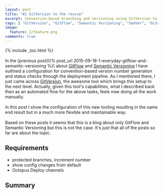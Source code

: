 ```yaml
---
layout: post
title: "#2 GitVersion to the rescue"
excerpt: Convention-based branching and versioning using GitVersion to implement GitFlow and Semantic Versioning.
tags: [ "GitVersion", "GitFlow", "Semantic Versioning", "SemVer", "Octopus Deploy", "Octopus" ]
image:
  feature: 2/feature.png
comments: true
---
```


{% include _toc.html %}  
<br/>
In the [previous post]({% post_url 2015-09-18-1-everyday-gitflow-and-semantic-versioning %}) about [GitFlow][GitFlow] and [Semantic Versioning][SemVer] I have outlined a configuration for convention-based version number generation and status checks through the deployment pipeline. As I mentioned there, I just came across [GitVersion][GitVersion], the awesome tool which brings this setup to the next level. Actually, given this tool's capabilities, what I described back then as an automated flow for the above tasks, feels now doing all the work manually.  
<br/>
In this post I show the configuration of this new tooling resulting in the same end result but in a much more flexible and maintainable way.  
<br/>
Based on these posts it seems that this is a blog about only GitFlow and Semantic Versioning but this is not the case. It's just that all of the posts so far are about the topic.

## Requirements

* protected branches, increment number
* show config changes from default
* Octopus Deploy channels

## Summary

[GitFlow]: http://nvie.com/posts/a-successful-git-branching-model/
[SemVer]: http://semver.org/
[GitVersion]: https://github.com/GitTools/GitVersion
